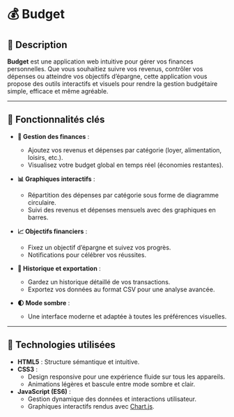 # 💰 **Budget**  

## 🎯 **Description**  
**Budget** est une application web intuitive pour gérer vos finances personnelles. Que vous souhaitiez suivre vos revenus, contrôler vos dépenses ou atteindre vos objectifs d’épargne, cette application vous propose des outils interactifs et visuels pour rendre la gestion budgétaire simple, efficace et même agréable.  

---

## 🌟 **Fonctionnalités clés**  
- **💸 Gestion des finances** :  
  - Ajoutez vos revenus et dépenses par catégorie (loyer, alimentation, loisirs, etc.).  
  - Visualisez votre budget global en temps réel (économies restantes).  

- **📊 Graphiques interactifs** :  
  - Répartition des dépenses par catégorie sous forme de diagramme circulaire.  
  - Suivi des revenus et dépenses mensuels avec des graphiques en barres.  

- **📈 Objectifs financiers** :  
  - Fixez un objectif d’épargne et suivez vos progrès.  
  - Notifications pour célébrer vos réussites.  

- **💾 Historique et exportation** :  
  - Gardez un historique détaillé de vos transactions.  
  - Exportez vos données au format CSV pour une analyse avancée.  

- **🌓 Mode sombre** :  
  - Une interface moderne et adaptée à toutes les préférences visuelles.  

---

## 🔧 **Technologies utilisées**  
- **HTML5** : Structure sémantique et intuitive.  
- **CSS3** :  
  - Design responsive pour une expérience fluide sur tous les appareils.  
  - Animations légères et bascule entre mode sombre et clair.  
- **JavaScript (ES6)** :  
  - Gestion dynamique des données et interactions utilisateur.  
  - Graphiques interactifs rendus avec [Chart.js](https://www.chartjs.org/).  
